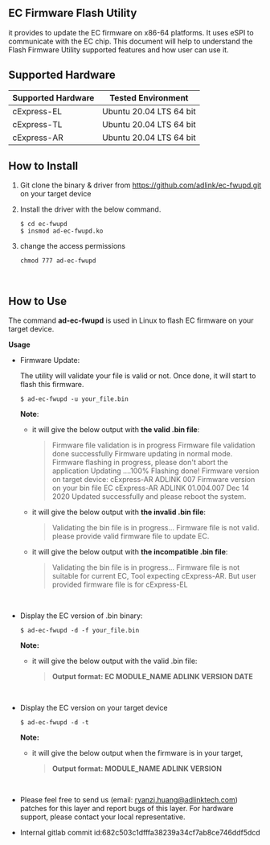  

## **EC Firmware Flash Utility** 
it provides to update the EC firmware on x86-64 platforms. It uses eSPI to communicate with the EC chip. This document will help to understand the Flash Firmware Utility supported features and how user can use it.


## Supported Hardware

| **Supported Hardware** | **Tested Environment**        |
| ------------------ | ----------------------- |
| cExpress-EL        | Ubuntu 20.04 LTS 64 bit |
| cExpress-TL        | Ubuntu 20.04 LTS 64 bit |
| cExpress-AR        | Ubuntu 20.04 LTS 64 bit |



## How to Install  

1. Git clone the binary & driver from https://github.com/adlink/ec-fwupd.git on your target device

2. Install the driver with the below command.

   ```
   $ cd ec-fwupd
   $ insmod ad-ec-fwupd.ko 
   ```

3. change the access permissions

   ```
   chmod 777 ad-ec-fwupd
   ```



<br>



## How to Use 

The command **ad-ec-fwupd** is used in Linux to flash EC firmware on your target device.

**Usage**  

* Firmware Update:

  The utility will validate your file is valid or not. Once done, it will start to flash this firmware. 

  ```
  $ ad-ec-fwupd -u your_file.bin
  ```

    **Note**: 

  * it will give the below output with **the valid .bin file**:

    > Firmware file validation is in progress
    > Firmware file validation done successfully
    > Firmware updating in normal mode.
    > Firmware flashing in progress, please don't abort the application
    > Updating ….100%
    > Flashing done!
    > Firmware version on target device: cExpress-AR ADLINK  007
    > Firmware version on your bin file EC cExpress-AR ADLINK 01.004.007 Dec 14 2020
    > Updated successfully and please reboot the system.
    
  * it will give the below output with **the invalid .bin file**:

    > Validating the bin file is in progress...
    > Firmware file is not valid. please provide valid firmware file to update EC.
    
  * it will give the below output with **the incompatible .bin file**:
  
    > Validating the bin file is in progress... 
    > Firmware file is not suitable for current EC, Tool expecting cExpress-AR. But user provided firmware file is for cExpress-EL
  
  <br>


* Display the EC version of .bin binary:

  ```
  $ ad-ec-fwupd -d -f your_file.bin
  ```

  **Note:**

  * it will give the below output with the valid .bin file:
  
    > **Output format: EC MODULE_NAME ADLINK VERSION DATE**

<br> 

* Display the EC version on your target device

  ```
  $ ad-ec-fwupd -d -t
  ```

  **Note:**

  * it will give the below output when the firmware is in your target,

    > **Output format: MODULE_NAME ADLINK VERSION**

    


<br>
 
 * Please feel free to send us (email: ryanzj.huang@adlinktech.com) patches for this layer and report bugs of this layer.
For hardware support, please contact your local representative.
 
 * Internal gitlab commit id:682c503c1dfffa38239a34cf7ab8ce746ddf5dcd



 

 
